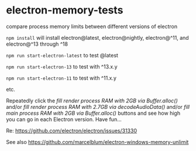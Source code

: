 # electron-memory-tests
compare process memory limits between different versions of electron

`npm install` will install electron@latest, electron@nightly, electron@^11, and electron@^13 through ^18

`npm run start-electron-latest` to test @latest

`npm run start-electron-13` to test with ^13.x.y

`npm run start-electron-11` to test with ^11.x.y

etc.

Repeatedly click the *fill render process RAM with 2GB via Buffer.alloc()* and/or *fill render process RAM with 2.7GB via decodeAudioData()* and/or *fill main process RAM with 2GB via Buffer.alloc()* buttons and see how high you can go in each Electron version. Have fun...

Re: https://github.com/electron/electron/issues/31330

See also https://github.com/marcelblum/electron-windows-memory-unlimit
